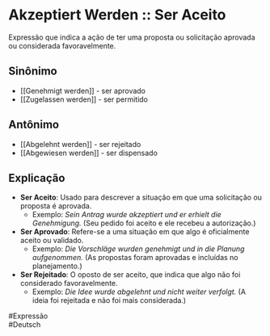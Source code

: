 # Akzeptiert Werden :: Ser Aceito
Expressão que indica a ação de ter uma proposta ou solicitação aprovada ou considerada favoravelmente.

## Sinônimo
- [[Genehmigt werden]] - ser aprovado  
- [[Zugelassen werden]] - ser permitido  

## Antônimo
- [[Abgelehnt werden]] - ser rejeitado  
- [[Abgewiesen werden]] - ser dispensado  

## Explicação
- **Ser Aceito**: Usado para descrever a situação em que uma solicitação ou proposta é aprovada.
  - Exemplo: *Sein Antrag wurde akzeptiert und er erhielt die Genehmigung.* (Seu pedido foi aceito e ele recebeu a autorização.)
- **Ser Aprovado**: Refere-se a uma situação em que algo é oficialmente aceito ou validado.
  - Exemplo: *Die Vorschläge wurden genehmigt und in die Planung aufgenommen.* (As propostas foram aprovadas e incluídas no planejamento.)
- **Ser Rejeitado**: O oposto de ser aceito, que indica que algo não foi considerado favoravelmente.
  - Exemplo: *Die Idee wurde abgelehnt und nicht weiter verfolgt.* (A ideia foi rejeitada e não foi mais considerada.)

#Expressão  
#Deutsch